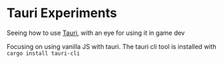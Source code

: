 # Tauri Experiments

Seeing how to use [Tauri](https://tauri.dev), with an eye for using it in game dev

Focusing on using vanilla JS with tauri. The tauri cli tool is installed with `cargo install tauri-cli`